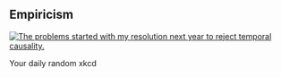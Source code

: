 ## Empiricism
[![The problems started with my resolution next year to reject temporal causality.](https://imgs.xkcd.com/comics/empiricism.png)](https://xkcd.com/2855/ "The problems started with my resolution next year to reject temporal causality.")

Your daily random xkcd
